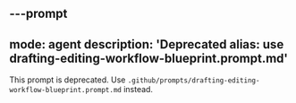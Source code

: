 ---prompt
---
mode: agent
description: 'Deprecated alias: use drafting-editing-workflow-blueprint.prompt.md'
---

This prompt is deprecated. Use `.github/prompts/drafting-editing-workflow-blueprint.prompt.md` instead.
